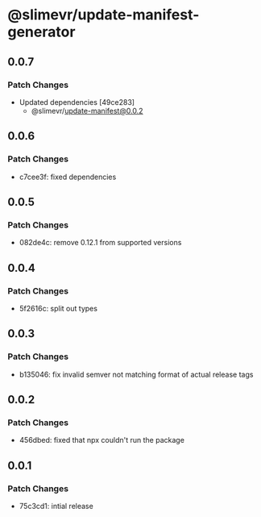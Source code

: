 # @slimevr/update-manifest-generator

## 0.0.7

### Patch Changes

- Updated dependencies [49ce283]
  - @slimevr/update-manifest@0.0.2

## 0.0.6

### Patch Changes

- c7cee3f: fixed dependencies

## 0.0.5

### Patch Changes

- 082de4c: remove 0.12.1 from supported versions

## 0.0.4

### Patch Changes

- 5f2616c: split out types

## 0.0.3

### Patch Changes

- b135046: fix invalid semver not matching format of actual release tags

## 0.0.2

### Patch Changes

- 456dbed: fixed that npx couldn't run the package

## 0.0.1

### Patch Changes

- 75c3cd1: intial release
